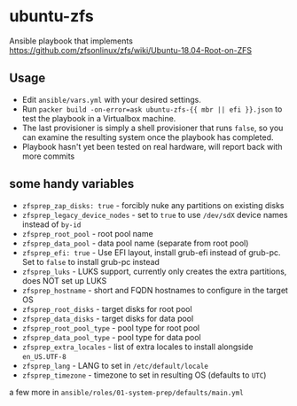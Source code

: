 # ubuntu-zfs
Ansible playbook that implements https://github.com/zfsonlinux/zfs/wiki/Ubuntu-18.04-Root-on-ZFS

## Usage
- Edit `ansible/vars.yml` with your desired settings.
- Run `packer build -on-error=ask ubuntu-zfs-{{ mbr || efi }}.json` to test the playbook in a Virtualbox machine.
- The last provisioner is simply a shell provisioner that runs `false`, so you can examine the resulting system once the playbook has completed.
- Playbook hasn't yet been tested on real hardware, will report back with more commits

## some handy variables
- `zfsprep_zap_disks: true` - forcibly nuke any partitions on existing disks
- `zfsprep_legacy_device_nodes` - set to `true` to use `/dev/sdX` device names instead of `by-id`
- `zfsprep_root_pool` - root pool name
- `zfsprep_data_pool` - data pool name (separate from root pool)
- `zfsprep_efi: true` - Use EFI layout, install grub-efi instead of grub-pc. Set to `false` to install grub-pc instead
- `zfsprep_luks` - LUKS support, currently only creates the extra partitions, does NOT set up LUKS
- `zfsprep_hostname` - short and FQDN hostnames to configure in the target OS
- `zfsprep_root_disks` - target disks for root pool
- `zfsprep_data_disks` - target disks for data pool
- `zfsprep_root_pool_type` - pool type for root pool
- `zfsprep_data_pool_type` - pool type for data pool
- `zfsprep_extra_locales` - list of extra locales to install alongside `en_US.UTF-8`
- `zfsprep_lang` - LANG to set in `/etc/default/locale`
- `zfsprep_timezone` - timezone to set in resulting OS (defaults to `UTC`)

a few more in `ansible/roles/01-system-prep/defaults/main.yml`
